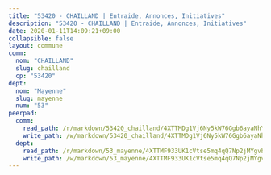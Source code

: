 ```yaml
---
title: "53420 - CHAILLAND | Entraide, Annonces, Initiatives"
description: "53420 - CHAILLAND | Entraide, Annonces, Initiatives"
date: 2020-01-11T14:09:21+09:00
collapsible: false
layout: commune
comm:
  nom: "CHAILLAND"
  slug: chailland
  cp: "53420"
dept:
  nom: "Mayenne"
  slug: mayenne
  num: "53"
peerpad:
  comm:
    read_path: /r/markdown/53420_chailland/4XTTMDg1Vj6Ny5kW76Ggb6ayaNhYK7LVBd9grATR2b4p91xTq
    write_path: /w/markdown/53420_chailland/4XTTMDg1Vj6Ny5kW76Ggb6ayaNhYK7LVBd9grATR2b4p91xTq-K3TgToCw4SqjivWb3bKhtoDXeMa5fsnfhMs2V9oGo88VzFKaoMzNAYZ6udQh8eTmjkuPqvQoAfTLQkLMvy66cGvnWtqu6A89iQ7uWfavx2z2CJnZhLbWscqQfRZHJw11hgEKcKVR
  dept:
    read_path: /r/markdown/53_mayenne/4XTTMF933UK1cVtse5mq4qQ7Np2jMYgvbp6qouY9MWyoeWY43
    write_path: /w/markdown/53_mayenne/4XTTMF933UK1cVtse5mq4qQ7Np2jMYgvbp6qouY9MWyoeWY43-K3TgUcgqTBNoSTxPqkZ94HV7ydPjBnvnBue9tEiK9jakhdXjxdo4Br4iK1oa2CDh4yEVWX1tFyjU9wvcKRuNLDocpAE5TJXkqSv2docSVtfLpqmkB6Zf1obqgGj7oAqY4ytCV5Es
---
```


